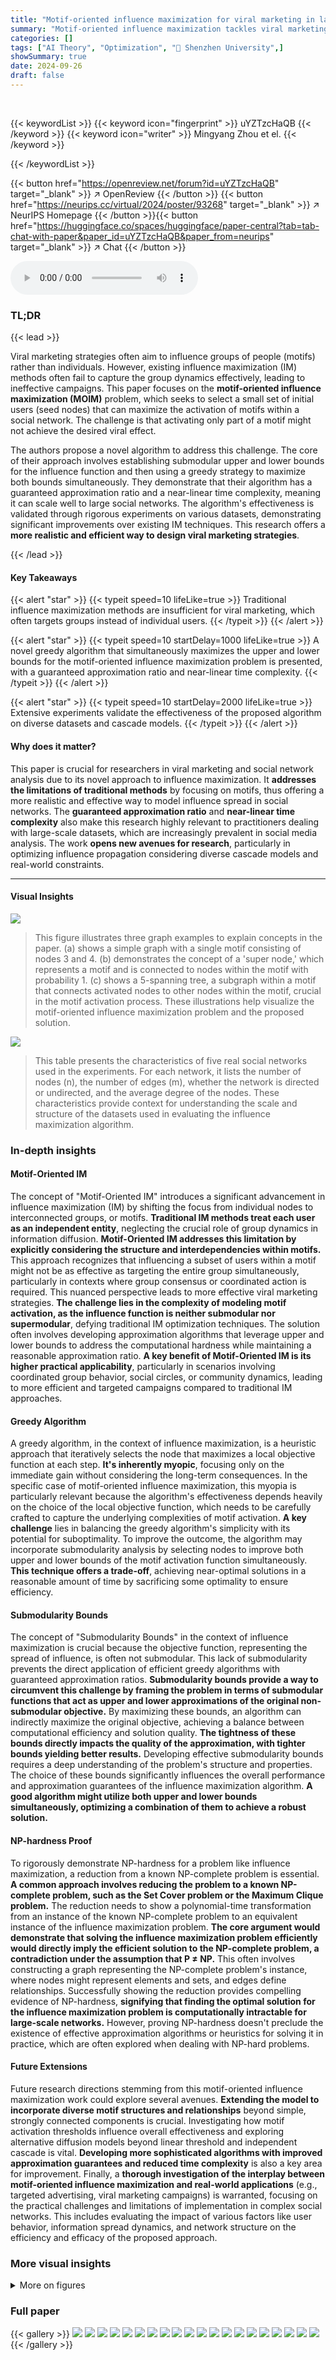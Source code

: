 ```yaml
---
title: "Motif-oriented influence maximization for viral marketing in large-scale social networks"
summary: "Motif-oriented influence maximization tackles viral marketing's challenge of reaching groups by proving a greedy algorithm with guaranteed approximation ratio and near-linear time complexity."
categories: []
tags: ["AI Theory", "Optimization", "🏢 Shenzhen University",]
showSummary: true
date: 2024-09-26
draft: false
---
```


<br>

{{< keywordList >}}
{{< keyword icon="fingerprint" >}} uYZTzcHaQB {{< /keyword >}}
{{< keyword icon="writer" >}} Mingyang Zhou et el. {{< /keyword >}}
 
{{< /keywordList >}}

{{< button href="https://openreview.net/forum?id=uYZTzcHaQB" target="_blank" >}}
↗ OpenReview
{{< /button >}}
{{< button href="https://neurips.cc/virtual/2024/poster/93268" target="_blank" >}}
↗ NeurIPS Homepage
{{< /button >}}{{< button href="https://huggingface.co/spaces/huggingface/paper-central?tab=tab-chat-with-paper&paper_id=uYZTzcHaQB&paper_from=neurips" target="_blank" >}}
↗ Chat
{{< /button >}}



<audio controls>
    <source src="https://ai-paper-reviewer.com/uYZTzcHaQB/podcast.wav" type="audio/wav">
    Your browser does not support the audio element.
</audio>


### TL;DR


{{< lead >}}

Viral marketing strategies often aim to influence groups of people (motifs) rather than individuals.  However, existing influence maximization (IM) methods often fail to capture the group dynamics effectively, leading to ineffective campaigns. This paper focuses on the **motif-oriented influence maximization (MOIM)** problem, which seeks to select a small set of initial users (seed nodes) that can maximize the activation of motifs within a social network.  The challenge is that activating only part of a motif might not achieve the desired viral effect. 

The authors propose a novel algorithm to address this challenge.  The core of their approach involves establishing submodular upper and lower bounds for the influence function and then using a greedy strategy to maximize both bounds simultaneously.  They demonstrate that their algorithm has a guaranteed approximation ratio and a near-linear time complexity, meaning it can scale well to large social networks. The algorithm's effectiveness is validated through rigorous experiments on various datasets, demonstrating significant improvements over existing IM techniques. This research offers a **more realistic and efficient way to design viral marketing strategies**.

{{< /lead >}}


#### Key Takeaways

{{< alert "star" >}}
{{< typeit speed=10 lifeLike=true >}} Traditional influence maximization methods are insufficient for viral marketing, which often targets groups instead of individual users. {{< /typeit >}}
{{< /alert >}}

{{< alert "star" >}}
{{< typeit speed=10 startDelay=1000 lifeLike=true >}} A novel greedy algorithm that simultaneously maximizes the upper and lower bounds for the motif-oriented influence maximization problem is presented, with a guaranteed approximation ratio and near-linear time complexity. {{< /typeit >}}
{{< /alert >}}

{{< alert "star" >}}
{{< typeit speed=10 startDelay=2000 lifeLike=true >}} Extensive experiments validate the effectiveness of the proposed algorithm on diverse datasets and cascade models. {{< /typeit >}}
{{< /alert >}}

#### Why does it matter?
This paper is crucial for researchers in viral marketing and social network analysis due to its novel approach to influence maximization.  It **addresses the limitations of traditional methods** by focusing on motifs, thus offering a more realistic and effective way to model influence spread in social networks. The **guaranteed approximation ratio** and **near-linear time complexity** also make this research highly relevant to practitioners dealing with large-scale datasets, which are increasingly prevalent in social media analysis. The work **opens new avenues for research**, particularly in optimizing influence propagation considering diverse cascade models and real-world constraints.

------
#### Visual Insights



![](https://ai-paper-reviewer.com/uYZTzcHaQB/figures_4_1.jpg)

> This figure illustrates three graph examples to explain concepts in the paper. (a) shows a simple graph with a single motif consisting of nodes 3 and 4. (b) demonstrates the concept of a 'super node,' which represents a motif and is connected to nodes within the motif with probability 1. (c) shows a 5-spanning tree, a subgraph within a motif that connects activated nodes to other nodes within the motif, crucial in the motif activation process. These illustrations help visualize the motif-oriented influence maximization problem and the proposed solution.





![](https://ai-paper-reviewer.com/uYZTzcHaQB/tables_7_1.jpg)

> This table presents the characteristics of five real social networks used in the experiments. For each network, it lists the number of nodes (n), the number of edges (m), whether the network is directed or undirected, and the average degree of the nodes.  These characteristics provide context for understanding the scale and structure of the datasets used in evaluating the influence maximization algorithm.





### In-depth insights


#### Motif-Oriented IM
The concept of "Motif-Oriented IM" introduces a significant advancement in influence maximization (IM) by shifting the focus from individual nodes to interconnected groups, or motifs.  **Traditional IM methods treat each user as an independent entity**, neglecting the crucial role of group dynamics in information diffusion.  **Motif-Oriented IM addresses this limitation by explicitly considering the structure and interdependencies within motifs.** This approach recognizes that influencing a subset of users within a motif might not be as effective as targeting the entire group simultaneously, particularly in contexts where group consensus or coordinated action is required.  This nuanced perspective leads to more effective viral marketing strategies. **The challenge lies in the complexity of modeling motif activation, as the influence function is neither submodular nor supermodular**, defying traditional IM optimization techniques.  The solution often involves developing approximation algorithms that leverage upper and lower bounds to address the computational hardness while maintaining a reasonable approximation ratio. **A key benefit of Motif-Oriented IM is its higher practical applicability**, particularly in scenarios involving coordinated group behavior, social circles, or community dynamics,  leading to more efficient and targeted campaigns compared to traditional IM approaches.

#### Greedy Algorithm
A greedy algorithm, in the context of influence maximization, is a heuristic approach that iteratively selects the node that maximizes a local objective function at each step.  **It's inherently myopic**, focusing only on the immediate gain without considering the long-term consequences. In the specific case of motif-oriented influence maximization, this myopia is particularly relevant because the algorithm's effectiveness depends heavily on the choice of the local objective function, which needs to be carefully crafted to capture the underlying complexities of motif activation.  **A key challenge** lies in balancing the greedy algorithm's simplicity with its potential for suboptimality. To improve the outcome, the algorithm may incorporate submodularity analysis by selecting nodes to improve both upper and lower bounds of the motif activation function simultaneously. **This technique offers a trade-off**, achieving near-optimal solutions in a reasonable amount of time by sacrificing some optimality to ensure efficiency.

#### Submodularity Bounds
The concept of "Submodularity Bounds" in the context of influence maximization is crucial because the objective function, representing the spread of influence, is often not submodular.  This lack of submodularity prevents the direct application of efficient greedy algorithms with guaranteed approximation ratios.  **Submodularity bounds provide a way to circumvent this challenge by framing the problem in terms of submodular functions that act as upper and lower approximations of the original non-submodular objective.**  By maximizing these bounds, an algorithm can indirectly maximize the original objective, achieving a balance between computational efficiency and solution quality.  **The tightness of these bounds directly impacts the quality of the approximation, with tighter bounds yielding better results.**  Developing effective submodularity bounds requires a deep understanding of the problem's structure and properties. The choice of these bounds significantly influences the overall performance and approximation guarantees of the influence maximization algorithm. **A good algorithm might utilize both upper and lower bounds simultaneously, optimizing a combination of them to achieve a robust solution.**

#### NP-hardness Proof
To rigorously demonstrate NP-hardness for a problem like influence maximization, a reduction from a known NP-complete problem is essential.  **A common approach involves reducing the problem to a known NP-complete problem, such as the Set Cover problem or the Maximum Clique problem.** The reduction needs to show a polynomial-time transformation from an instance of the known NP-complete problem to an equivalent instance of the influence maximization problem.  **The core argument would demonstrate that solving the influence maximization problem efficiently would directly imply the efficient solution to the NP-complete problem, a contradiction under the assumption that P ≠ NP.**  This often involves constructing a graph representing the NP-complete problem's instance, where nodes might represent elements and sets, and edges define relationships.  Successfully showing the reduction provides compelling evidence of NP-hardness, **signifying that finding the optimal solution for the influence maximization problem is computationally intractable for large-scale networks.** However, proving NP-hardness doesn't preclude the existence of effective approximation algorithms or heuristics for solving it in practice, which are often explored when dealing with NP-hard problems.

#### Future Extensions
Future research directions stemming from this motif-oriented influence maximization work could explore several avenues. **Extending the model to incorporate diverse motif structures and relationships** beyond simple, strongly connected components is crucial.  Investigating how motif activation thresholds influence overall effectiveness and exploring alternative diffusion models beyond linear threshold and independent cascade is vital.  **Developing more sophisticated algorithms with improved approximation guarantees and reduced time complexity** is also a key area for improvement.  Finally, a **thorough investigation of the interplay between motif-oriented influence maximization and real-world applications** (e.g., targeted advertising, viral marketing campaigns) is warranted, focusing on the practical challenges and limitations of implementation in complex social networks.  This includes evaluating the impact of various factors like user behavior, information spread dynamics, and network structure on the efficiency and efficacy of the proposed approach.


### More visual insights

<details>
<summary>More on figures
</summary>


![](https://ai-paper-reviewer.com/uYZTzcHaQB/figures_8_1.jpg)

> This figure displays the performance of the motif influence function across four different datasets (Flickr, Amazon, Catster, Youtube) under the Linear Threshold (LT) model.  The x-axis represents the number of seed nodes (k), and the y-axis represents the expected motif influence. Each subplot corresponds to a different dataset, showing how the expected motif influence increases with the number of seed nodes.  The results suggest that the proposed method outperforms other existing methods in all four datasets.


![](https://ai-paper-reviewer.com/uYZTzcHaQB/figures_8_2.jpg)

> This figure displays the performance of different influence maximization algorithms across four different social network datasets (Flickr, Amazon, Catster, Youtube) under the Linear Threshold (LT) model.  The x-axis represents the number of seed nodes (k), and the y-axis shows the expected number of activated motifs.  Each subplot corresponds to a different dataset, demonstrating the algorithm's effectiveness in activating motifs which represent groups of users. The algorithm LBMOIM (ours) consistently outperforms existing methods across all datasets.


![](https://ai-paper-reviewer.com/uYZTzcHaQB/figures_8_3.jpg)

> This figure displays the performance of the motif influence function under the linear threshold (LT) model, where the threshold (r₁) is set to 1 and motif size is 2. The x-axis represents the number of seed nodes (k), while the y-axis shows the expected motif influence. The results are shown separately for four different datasets: Flickr, Amazon, Catster, and Youtube.  The figure visually compares the performance of the proposed algorithm (LBMOIM) against other state-of-the-art methods (TIM+, OPIM, DeepIM, GIM, GIA).  A higher value on the y-axis indicates better performance. 


![](https://ai-paper-reviewer.com/uYZTzcHaQB/figures_8_4.jpg)

> This figure displays the performance of different influence maximization methods across various datasets under the linear threshold (LT) model with a motif size of 2 and a threshold value (r₁) of 1. The x-axis represents the number of seed nodes (k), while the y-axis shows the expected motif influence, indicating the number of activated motifs.  The figure demonstrates that the proposed LBMOIM method consistently outperforms other state-of-the-art algorithms on all four datasets (Flickr, Amazon, Catster, and Youtube).


![](https://ai-paper-reviewer.com/uYZTzcHaQB/figures_8_5.jpg)

> This figure compares the performance of different influence maximization algorithms (GIM, GIA, and LBMOIM) under the Independent Cascade (IC) model on the Douban dataset.  It shows the expected number of activated motifs as a function of the number of seed nodes (k) for three different threshold values (r₁ = 1, 2, and 3). LBMOIM consistently outperforms the other algorithms.


![](https://ai-paper-reviewer.com/uYZTzcHaQB/figures_14_1.jpg)

> This figure illustrates three concepts related to motif-oriented influence maximization. (a) shows a simple graph with one motif (a set of interconnected nodes). (b) introduces the concept of a 'super node,' representing a motif as a single node for simplification, connected to its constituent nodes with probability 1. (c) illustrates a 'semi 5-spanning tree', a subgraph connecting activated and inactive nodes within a motif. These figures help to explain the mathematical model and concepts used in the paper.


</details>






### Full paper

{{< gallery >}}
<img src="https://ai-paper-reviewer.com/uYZTzcHaQB/1.png" class="grid-w50 md:grid-w33 xl:grid-w25" />
<img src="https://ai-paper-reviewer.com/uYZTzcHaQB/2.png" class="grid-w50 md:grid-w33 xl:grid-w25" />
<img src="https://ai-paper-reviewer.com/uYZTzcHaQB/3.png" class="grid-w50 md:grid-w33 xl:grid-w25" />
<img src="https://ai-paper-reviewer.com/uYZTzcHaQB/4.png" class="grid-w50 md:grid-w33 xl:grid-w25" />
<img src="https://ai-paper-reviewer.com/uYZTzcHaQB/5.png" class="grid-w50 md:grid-w33 xl:grid-w25" />
<img src="https://ai-paper-reviewer.com/uYZTzcHaQB/6.png" class="grid-w50 md:grid-w33 xl:grid-w25" />
<img src="https://ai-paper-reviewer.com/uYZTzcHaQB/7.png" class="grid-w50 md:grid-w33 xl:grid-w25" />
<img src="https://ai-paper-reviewer.com/uYZTzcHaQB/8.png" class="grid-w50 md:grid-w33 xl:grid-w25" />
<img src="https://ai-paper-reviewer.com/uYZTzcHaQB/9.png" class="grid-w50 md:grid-w33 xl:grid-w25" />
<img src="https://ai-paper-reviewer.com/uYZTzcHaQB/10.png" class="grid-w50 md:grid-w33 xl:grid-w25" />
<img src="https://ai-paper-reviewer.com/uYZTzcHaQB/11.png" class="grid-w50 md:grid-w33 xl:grid-w25" />
<img src="https://ai-paper-reviewer.com/uYZTzcHaQB/12.png" class="grid-w50 md:grid-w33 xl:grid-w25" />
<img src="https://ai-paper-reviewer.com/uYZTzcHaQB/13.png" class="grid-w50 md:grid-w33 xl:grid-w25" />
<img src="https://ai-paper-reviewer.com/uYZTzcHaQB/14.png" class="grid-w50 md:grid-w33 xl:grid-w25" />
<img src="https://ai-paper-reviewer.com/uYZTzcHaQB/15.png" class="grid-w50 md:grid-w33 xl:grid-w25" />
<img src="https://ai-paper-reviewer.com/uYZTzcHaQB/16.png" class="grid-w50 md:grid-w33 xl:grid-w25" />
<img src="https://ai-paper-reviewer.com/uYZTzcHaQB/17.png" class="grid-w50 md:grid-w33 xl:grid-w25" />
<img src="https://ai-paper-reviewer.com/uYZTzcHaQB/18.png" class="grid-w50 md:grid-w33 xl:grid-w25" />
<img src="https://ai-paper-reviewer.com/uYZTzcHaQB/19.png" class="grid-w50 md:grid-w33 xl:grid-w25" />
<img src="https://ai-paper-reviewer.com/uYZTzcHaQB/20.png" class="grid-w50 md:grid-w33 xl:grid-w25" />
{{< /gallery >}}